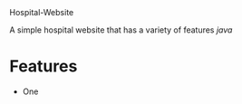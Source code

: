 <!DOCTYPE html>
<html>

<body>
  <head>Hospital-Website</head>
  <p>A simple hospital website that has a variety of features <em>java</em></p>

  <h1>Features</h1>

  <ul>
    <li>One</li>
  </ul>

 </body>
  
<html>


